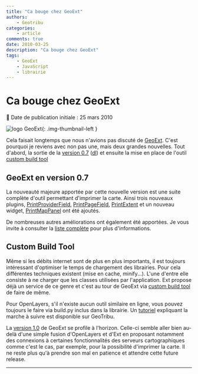 ```yaml
---
title: "Ca bouge chez GeoExt"
authors:
    - Geotribu
categories:
    - article
comments: true
date: 2010-03-25
description: "Ca bouge chez GeoExt"
tags:
    - GeoExt
    - JavaScript
    - librairie
---
```


# Ca bouge chez GeoExt

:calendar: Date de publication initiale : 25 mars 2010

![logo GeoExt](https://cdn.geotribu.fr/img/logos-icones/logiciels_librairies/geoext.png "logo GeoExt"){: .img-thumbnail-left }

Cela faisait longtemps que nous n'avions pas discuté de [GeoExt](http://www.geoext.org/lib/index.html). C'est pourquoi je reviens avec non pas une, mais deux grandes nouvelles. Tout d'abord, la sortie de la [version 0.7](http://trac.geoext.org/wiki/Release/0.7/Notes) ([dl](http://www.geoext.org/downloads.html)) et ensuite la mise en place de l'outil [custom build tool](http://geoext.org/builder/v0.6.html)

## GeoExt en version 0.7

La nouveauté majeure apportée par cette nouvelle version est une suite complète d'outil permettant d'imprimer la carte. Ainsi trois nouveaux plugins, [PrintProviderField](http://dev.geoext.org/trunk/geoext/examples/print-form.html), [PrintPageField](http://dev.geoext.org/trunk/geoext/examples/print-form.html), [PrintExtent](http://dev.geoext.org/trunk/geoext/examples/print-extent.html) et un nouveau widget, [PrintMapPanel](http://dev.geoext.org/trunk/geoext/examples/print-preview.html) ont été ajoutés.

De nombreuses autres améliorations ont également été apportées. Je vous invite à consulter la [liste complète](http://trac.geoext.org/query?group=type&resolution=fixed&milestone=0.7&order=component) pour plus d'informations.

## Custom Build Tool

Même si les débits internet sont de plus en plus importants, il est toujours intéressant d'optimiser le temps de chargement des librairies. Pour cela différentes techniques existent (mise en cache, minify...). L'une d'entre elle consiste à ne charger que les classes utilisées par l'application. Ext propose déjà un service de ce genre et c'est au tour de GeoExt via [custom build tool](http://geoext.org/builder/v0.6.html) de faire de même.

Pour OpenLayers, s'il n'existe aucun outil similaire en ligne, vous pouvez toujours le faire via build.py inclus dans la librairie. Un [tutoriel](http://geotribu.net/node/52) expliquant la marche à suivre est disponible sur GeoTribu.

La [version 1.0](http://trac.geoext.org/milestone/1.0) de GeoExt se profile à l'horizon. Celle-ci semble aller bien au-delà d'une simple fusion d'OpenLayers et d'Ext en proposant notamment des connexions à certaines fonctionnalités des serveurs cartographiques comme c'est le cas, par exemple, pour la possibilité d'imprimer la carte. Il ne reste plus qu'à prendre son mal en patience et attendre cette future release.

----

<!-- geotribu:authors-block -->

